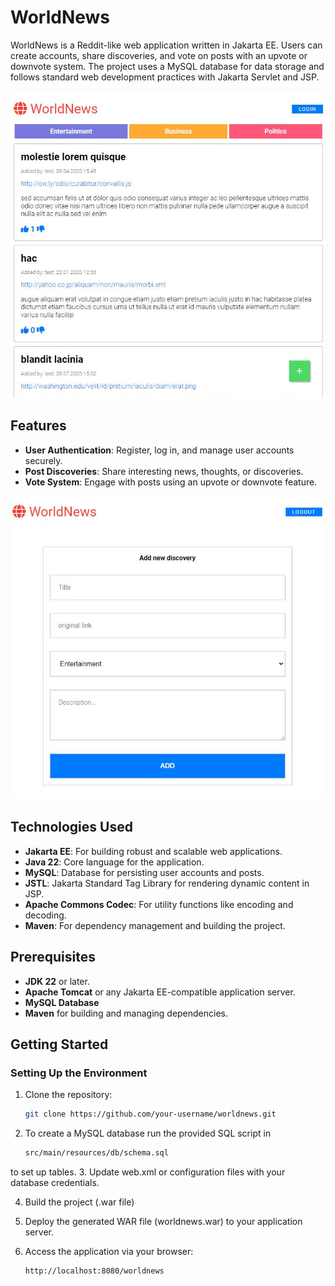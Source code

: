# WorldNews

WorldNews is a Reddit-like web application written in Jakarta EE. Users can create accounts, share discoveries, and vote on posts with an upvote or downvote system. The project uses a MySQL database for data storage and follows standard web development practices with Jakarta Servlet and JSP.

![WorldNews homepage screenshot](homepage.JPG)

## Features

- **User Authentication**: Register, log in, and manage user accounts securely.
- **Post Discoveries**: Share interesting news, thoughts, or discoveries.
- **Vote System**: Engage with posts using an upvote or downvote feature.

![WorldNews add discovery](adddiscovery.JPG)

## Technologies Used

- **Jakarta EE**: For building robust and scalable web applications.
- **Java 22**: Core language for the application.
- **MySQL**: Database for persisting user accounts and posts.
- **JSTL**: Jakarta Standard Tag Library for rendering dynamic content in JSP.
- **Apache Commons Codec**: For utility functions like encoding and decoding.
- **Maven**: For dependency management and building the project.

## Prerequisites

- **JDK 22** or later.
- **Apache Tomcat** or any Jakarta EE-compatible application server.
- **MySQL Database**
- **Maven** for building and managing dependencies.

## Getting Started

### Setting Up the Environment

1. Clone the repository:
   ```bash
   git clone https://github.com/your-username/worldnews.git
2. To create a MySQL database run the provided SQL script in 
    ```bash
    src/main/resources/db/schema.sql 
to set up tables.
3. Update web.xml or configuration files with your database credentials.

4. Build the project (.war file)

5. Deploy the generated WAR file (worldnews.war) to your application server.

6. Access the application via your browser: 
    ```bash
    http://localhost:8080/worldnews